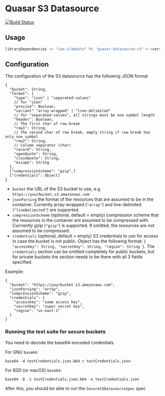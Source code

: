 # Quasar S3 Datasource

[![Build Status](https://travis-ci.org/slamdata/quasar-datasource-s3.svg?branch=master)](https://travis-ci.org/slamdata/quasar-datasource-s3)

## Usage

```sbt
libraryDependencies += "com.slamdata" %% "quasar-datasource-s3" % <version>
```

## Configuration

The configuration of the S3 datasource has the following JSON format

```
{
  "bucket": String,
  "format": {
    "type": "json" | "separated-values"
    // for "json"
    "precise": Boolean,
    "variant" "array-wrapped" | "line-delimited"
    // for "separated-values", all strings must be one symbol length
    "header": Boolean,
    // The first char of row break
    "row1": String,
    // The second char of row break, empty string if row break has only one symbol
    "row2": String,
    // Column separator (char)
    "record": String,
    "openQuote": String,
    "closeQuote": String,
    "escape": String
  },
  ["compressionScheme": "gzip",]
  ["credentials": Object]
}
```

* `bucket` the URL of the S3 bucket to use, e.g. `https://yourbucket.s3.amazonaws.com`
* `jsonParsing` the format of the resources that are assumed to be in the container. Currently array-wrapped
  (`"array"`) and line-delimited (`"lineDelimited"`) are supported.
* `compressionScheme` (optional, default = empty) compression scheme that the resources in the container are assumed
  to be compressed with. Currrently gzip (`"gzip"`) is supported.
  If omitted, the resources are not assumed to be compressed.
* `credentials` (optional, default = empty) S3 credentials to use for access in case the bucket is not public.
  Object has the following format: `{ "accessKey": String, "secretKey": String, "region": String }`.
  The `credentials` section can be omitted completely for public buckets, but for private buckets the section needs
  to be there with all 3 fields specified.

Example:

```
{
  "bucket": "https://yourbucket.s3.amazonaws.com",
  "jsonParsing": "array",
  "compressionScheme": "gzip",
  "credentials": {
    "accessKey": "some access key",
    "secretKey": "super secret key",
    "region": "us-east-1"
  }
}
```

### Running the test suite for secure buckets

You need to decode the base64-encoded credentials.

For GNU `base64`:

```
base64 -d testCredentials.json.b64 > testCredentials.json
```

For BSD (or macOS) `base64`:

```
base64 -D -i testCredentials.json.b64 -o testCredentials.json
```

After this, you should be able to run the `SecureS3DatasourceSpec` spec
